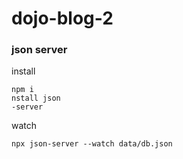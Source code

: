 # dojo-blog-2


### json server
install
```
npm i
nstall json
-server
```

watch 
```
npx json-server --watch data/db.json
```


